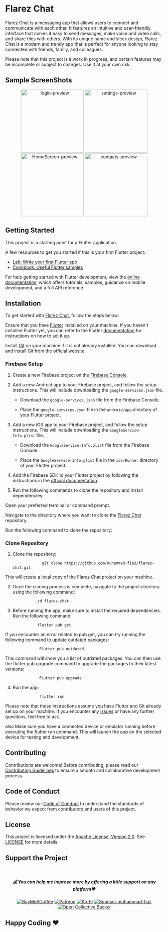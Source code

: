 # Flarez Chat

Flarez Chat is a messaging app that allows users to connect and communicate with each other. It features an intuitive and user-friendly interface that makes it easy to send messages, make voice and video calls, and share files with others. With its unique name and sleek design, Flarez Chat is a modern and trendy app that is perfect for anyone looking to stay connected with friends, family, and colleagues.

Please note that this project is a work in progress, and certain features may be incomplete or subject to changes. Use it at your own risk.


## Sample ScreenShots

<div align="center">
  <img src="https://github.com/muhammad-fiaz/flarezchat/assets/75434191/b138a73f-3117-427b-b092-0467a4d40bce.png" alt="login-preview" width="200">
  <img src="https://github.com/muhammad-fiaz/flarezchat/assets/75434191/ef5e0103-22d9-4561-81c0-2b84cc8caca7.png" alt="settings-preview" width="200">
     <img src="https://github.com/muhammad-fiaz/flarezchat/assets/75434191/3735b1d8-0f98-4cfe-a800-9dd30d0fc2fc.png" alt="HomeScreen-preview" width="200">
  <img src="https://github.com/muhammad-fiaz/flarezchat/assets/75434191/b138a73f-3117-427b-b092-0467a4d40bce.png" alt="contacts-preview" width="200">
</div>

## Getting Started

This project is a starting point for a Flutter application.

A few resources to get you started if this is your first Flutter project:

- [Lab: Write your first Flutter app](https://docs.flutter.dev/get-started/codelab)
- [Cookbook: Useful Flutter samples](https://docs.flutter.dev/cookbook)

For help getting started with Flutter development, view the
[online documentation](https://docs.flutter.dev/), which offers tutorials,
samples, guidance on mobile development, and a full API reference.

## Installation

To get started with [Flarez Chat](https://github.com/muhammad-fiaz/flarezchat), follow the steps below:

Ensure that you have [Flutter](https://docs.flutter.dev/get-started/install) installed on your machine. If you haven't installed Flutter yet, you can refer to the Flutter [documentation](https://docs.flutter.dev/) for instructions on how to set it up.

Install [Git](https://git-scm.com/) on your machine if it is not already installed. You can download and install Git from the [official website](https://git-scm.com/downloads).

### Firebase Setup

1. Create a new Firebase project on the [Firebase Console](https://console.firebase.google.com/).

2. Add a new Android app to your Firebase project, and follow the setup instructions. This will include downloading the `google-services.json` file.

   - Download the `google-services.json` file from the Firebase Console.

   - Place the `google-services.json` file in the `android/app` directory of your Flutter project.

3. Add a new iOS app to your Firebase project, and follow the setup instructions. This will include downloading the `GoogleService-Info.plist` file.

   - Download the `GoogleService-Info.plist` file from the Firebase Console.

   - Place the `GoogleService-Info.plist` file in the `ios/Runner` directory of your Flutter project.

4. Add the Firebase SDK to your Flutter project by following the instructions in the [official documentation](https://firebase.flutter.dev/docs/overview).

5. Run the following commands to clone the repository and install dependencies:

Open your preferred terminal or command prompt.

Navigate to the directory where you want to clone the [Flarez Chat](https://github.com/muhammad-fiaz/flarezchat) repository.

Run the following command to clone the repository:
### Clone Repository

1. Clone the repository:


                    git clone https://github.com/muhammad-fiaz/flarez-chat.git

This will create a local copy of the Flarez Chat project on your machine.


2. Once the cloning process is complete, navigate to the project directory using the following command:

                  cd flarez-chat

3. Before running the app, make sure to install the required dependencies. Run the following command:

                  flutter pub get

If you encounter an error related to pub get, you can try running the following command to update outdated packages:

                   flutter pub outdated

This command will show you a list of outdated packages. You can then use the flutter pub upgrade command to upgrade the packages to their latest versions:

                   flutter pub upgrade      
4. Run the app:

                   flutter run
Please note that these instructions assume you have Flutter and Git already set up on your machine. If you encounter any [issues](https://github.com/muhammad-fiaz/flarezchat/issues/new) or have any further questions, feel free to ask.

also Make sure you have a connected device or emulator running before executing the flutter run command. This will launch the app on the selected device for testing and development.

## Contributing
Contributions are welcome! Before contributing, please read our [Contributing Guidelines](CONTRIBUTING.md) to ensure a smooth and collaborative development process.

## Code of Conduct

Please review our [Code of Conduct](CODE_OF_CONDUCT.md) to understand the standards of behavior we expect from contributors and users of this project.

## License

This project is licensed under the [Apache License, Version 2.0](http://www.apache.org/licenses/LICENSE-2.0). See [LICENSE](LICENSE) for more details.

## Support the Project
<br>
<div align="center">

<h5> <strong> 💰 You can help me improve more by offering a little support on any platform❤️</strong></h5>

[![BuyMeACoffee](https://img.shields.io/badge/Buy%20Me%20a%20Coffee-ffdd00?style=for-the-badge&logo=buy-me-a-coffee&logoColor=black)](https://buymeacoffee.com/muhammadfiaz) [![Patreon](https://img.shields.io/badge/Patreon-F96854?style=for-the-badge&logo=patreon&logoColor=white)](https://patreon.com/muhammadfiaz) [![Ko-Fi](https://img.shields.io/badge/Ko--fi-F16061?style=for-the-badge&logo=ko-fi&logoColor=white)](https://ko-fi.com/muhammadfiaz)
[![Sponsor muhammad-fiaz](https://img.shields.io/badge/Sponsor-%231EAEDB.svg?&style=for-the-badge&logo=GitHub-Sponsors&logoColor=white)](https://github.com/sponsors/muhammad-fiaz)
[![Open Collective Backer](https://img.shields.io/badge/Open%20Collective-Backer-%238CC84B?style=for-the-badge&logo=open-collective&logoColor=white)](https://opencollective.com/muhammadfiaz)
</div>



## Happy Coding ❤️
